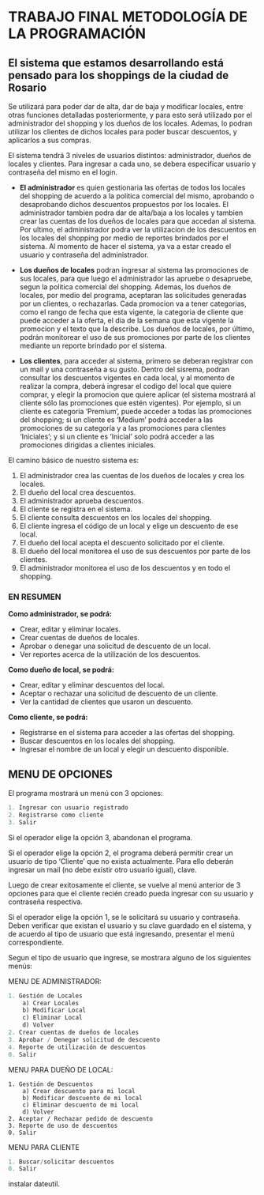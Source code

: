 # TRABAJO FINAL METODOLOGÍA DE LA PROGRAMACIÓN

## El sistema que estamos desarrollando está pensado para los shoppings de la ciudad de Rosario

Se utilizará para poder dar de alta, dar de baja y modificar locales, entre otras funciones detalladas posteriormente, y para esto será utilizado por el administrador del shopping y los dueños de los locales. Ademas, lo podran utilizar los clientes de dichos locales para poder buscar descuentos, y aplicarlos a sus compras.

El sistema tendrá 3 niveles de usuarios distintos: administrador, dueños de locales y clientes. Para ingresar a cada uno, se debera especificar usuario y contraseña del mismo en el login.

- __El administrador__ es quien gestionaria las ofertas de todos los locales del shopping de acuerdo a la politica comercial del mismo, aprobando o desaprobando dichos descuentos propuestos por los locales. El administrador tambien podra dar de alta/baja a los locales y tambien crear las cuentas de los dueños de locales para que accedan al sistema. Por ultimo, el administrador podra ver la utilizacion de los descuentos en los locales del shopping por medio de reportes brindados por el sistema. Al momento de hacer el sistema, ya va a estar creado el usuario y contraseña del administrador.

- __Los dueños de locales__ podran ingresar al sistema las promociones de sus locales, para que luego el administrador las apruebe o desapruebe, segun la politica comercial del shopping. Ademas, los dueños de locales, por medio del programa, aceptaran las solicitudes generadas por un clientes, o rechazarlas. Cada promocion va a tener categorias, como el rango de fecha que esta vigente, la categoria de cliente que puede acceder a la oferta, el dia de la semana que esta vigente la promocion y el texto que la describe.  Los dueños de locales, por último, podrán monitorear el uso de sus promociones por parte de los clientes mediante un reporte brindado por el sistema.

- __Los clientes__, para acceder al sistema, primero se deberan registrar con un mail y una contraseña a su gusto. Dentro del sisrema, podran consultar los descuentos vigentes en cada local, y al momento de realizar la compra, deberá ingresar el codigo del local que quiere comprar, y elegir la promocion que quiere aplicar (el sistema mostrará al cliente sólo las promociones que estén vigentes).
Por ejemplo, si un cliente es categoría ‘Premium’, puede acceder a todas las promociones del shopping; si un cliente es ‘Medium’ podrá acceder a las promociones de su categoría y a las promociones para clientes ‘Iniciales’; y si un cliente es ‘Inicial’ solo podrá acceder a las promociones dirigidas a clientes iniciales.

El camino básico de nuestro sistema es:

1. El administrador crea las cuentas de los dueños de locales y crea los locales.
2. El dueño del local crea descuentos.
3. El administrador aprueba descuentos.
4. El cliente se registra en el sistema.
5. El cliente consulta descuentos en los locales del shopping.
6. El cliente ingresa el código de un local y elige un descuento de ese local.
7. El dueño del local acepta el descuento solicitado por el cliente.
8. El dueño del local monitorea el uso de sus descuentos por parte de los clientes.
9. El administrador monitorea el uso de los descuentos y en todo el shopping.

### EN RESUMEN

__Como administrador, se podrá:__

- Crear, editar y eliminar locales.
- Crear cuentas de dueños de locales.
- Aprobar o denegar una solicitud de descuento de un local.
- Ver reportes acerca de la utilización de los descuentos.

__Como dueño de local, se podrá:__

- Crear, editar y eliminar descuentos del local.
- Aceptar o rechazar una solicitud de descuento de un cliente.
- Ver la cantidad de clientes que usaron un descuento.

__Como cliente, se podrá:__

- Registrarse en el sistema para acceder a las ofertas del shopping.
- Buscar descuentos en los locales del shopping.
- Ingresar el nombre de un local y elegir un descuento disponible.

## MENU DE OPCIONES

El programa mostrará un menú con 3 opciones:

```python
1. Ingresar con usuario registrado
2. Registrarse como cliente
3. Salir
```

Si el operador elige la opción 3, abandonan el programa.

Si el operador elige la opción 2, el programa deberá permitir crear un usuario de tipo ‘Cliente’ que no exista actualmente. Para ello deberán ingresar un mail (no debe existir otro usuario igual), clave.

Luego de crear exitosamente el cliente, se vuelve al menú anterior de 3 opciones para que el cliente recién creado pueda ingresar con su usuario y contraseña respectiva.

Si el operador elige la opción 1, se le solicitará su usuario y contraseña.
Deben verificar que existan el usuario y su clave guardado en el sistema, y de acuerdo al tipo de usuario que está ingresando, presentar el menú correspondiente.

Segun el tipo de usuario que ingrese, se mostrara alguno de los siguientes menús:

MENU DE ADMINISTRADOR:

```python
1. Gestión de Locales
    a) Crear Locales
    b) Modificar Local
    c) Eliminar Local
    d) Volver
2. Crear cuentas de dueños de locales
3. Aprobar / Denegar solicitud de descuento
4. Reporte de utilización de descuentos
0. Salir
```

MENU PARA DUEÑO DE LOCAL:

```pyhton
1. Gestión de Descuentos
    a) Crear descuento para mi local
    b) Modificar descuento de mi local
    c) Eliminar descuento de mi local
    d) Volver
2. Aceptar / Rechazar pedido de descuento
3. Reporte de uso de descuentos
0. Salir
```

MENU PARA CLIENTE

```python
1. Buscar/solicitar descuentos
0. Salir
```

instalar dateutil.

